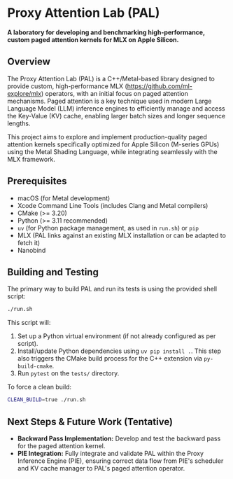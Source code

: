 # Proxy Attention Lab (PAL)

**A laboratory for developing and benchmarking high-performance, custom paged attention kernels for MLX on Apple Silicon.**

## Overview

The Proxy Attention Lab (PAL) is a C++/Metal-based library designed to provide custom, high-performance MLX (https://github.com/ml-explore/mlx) operators, with an initial focus on paged attention mechanisms. Paged attention is a key technique used in modern Large Language Model (LLM) inference engines to efficiently manage and access the Key-Value (KV) cache, enabling larger batch sizes and longer sequence lengths.

This project aims to explore and implement production-quality paged attention kernels specifically optimized for Apple Silicon (M-series GPUs) using the Metal Shading Language, while integrating seamlessly with the MLX framework.

## Prerequisites

*   macOS (for Metal development)
*   Xcode Command Line Tools (includes Clang and Metal compilers)
*   CMake (>= 3.20)
*   Python (>= 3.11 recommended)
*   `uv` (for Python package management, as used in `run.sh`) or `pip`
*   MLX (PAL links against an existing MLX installation or can be adapted to fetch it)
*   Nanobind

## Building and Testing

The primary way to build PAL and run its tests is using the provided shell script:

```bash
./run.sh
```

This script will:
1.  Set up a Python virtual environment (if not already configured as per script).
2.  Install/update Python dependencies using `uv pip install .`. This step also triggers the CMake build process for the C++ extension via `py-build-cmake`.
3.  Run `pytest` on the `tests/` directory.

To force a clean build:
```bash
CLEAN_BUILD=true ./run.sh
```

## Next Steps & Future Work (Tentative)

*   **Backward Pass Implementation:** Develop and test the backward pass for the paged attention kernel.
*   **PIE Integration:** Fully integrate and validate PAL within the Proxy Inference Engine (PIE), ensuring correct data flow from PIE's scheduler and KV cache manager to PAL's paged attention operator.
